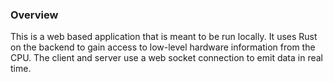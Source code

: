 ### Overview

This is a web based application that is meant to be run locally. It uses
Rust on the backend to gain access to low-level hardware information
from the CPU. The client and server use a web socket connection to
emit data in real time.
